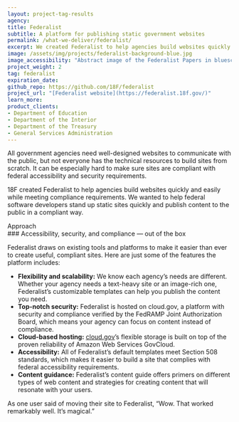 ```yaml
---
layout: project-tag-results
agency:
title: Federalist
subtitle: A platform for publishing static government websites
permalink: /what-we-deliver/federalist/
excerpt: We created Federalist to help agencies build websites quickly and focus on content instead of compliance.
image: /assets/img/projects/federalist-background-blue.jpg
image_accessibility: "Abstract image of the Federalist Papers in bluescale"
project_weight: 2
tag: federalist
expiration_date:
github_repo: https://github.com/18F/federalist
project_url: "[Federalist website](https://federalist.18f.gov/)"
learn_more:
product_clients:
- Department of Education
- Department of the Interior
- Department of the Treasury
- General Services Administration
---
```


All government agencies need well-designed websites to communicate with the public, but not everyone has the technical resources to build sites from scratch. It can be especially hard to make sure sites are compliant with federal accessibility and security requirements.

18F created Federalist to help agencies build websites quickly and easily while meeting compliance requirements. We wanted to help federal software developers stand up static sites quickly and publish content to the public in a compliant way.

<div class="small-caps">Approach</div>
### Accessibility, security, and compliance — out of the box

Federalist draws on existing tools and platforms to make it easier than ever to create useful, compliant sites. Here are just some of the features the platform includes:

- **Flexibility and scalability:** We know each agency’s needs are different. Whether your agency needs a text-heavy site or an image-rich one, Federalist’s customizable templates can help you publish the content you need.
- **Top-notch security:** Federalist is hosted on cloud.gov, a platform with security and compliance verified by the FedRAMP Joint Authorization Board, which means your agency can focus on content instead of compliance.
- **Cloud-based hosting:** [cloud.gov](https://cloud.gov/)’s flexible storage is built on top of the proven reliability of Amazon Web Services GovCloud.
- **Accessibility:** All of Federalist’s default templates meet Section 508 standards, which makes it easier to build a site that complies with federal accessibility requirements.
- **Content guidance:** Federalist’s content guide offers primers on different types of web content and strategies for creating content that will resonate with your users.

As one user said of moving their site to Federalist, “Wow. That worked remarkably well. It’s magical.”
